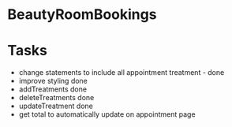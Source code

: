 # BeautyRoomBookings

# Tasks

- change statements to include all appointment treatment - done
- improve styling done
- addTreatments done
- deleteTreatments done
- updateTreatment done
- get total to automatically update on appointment page